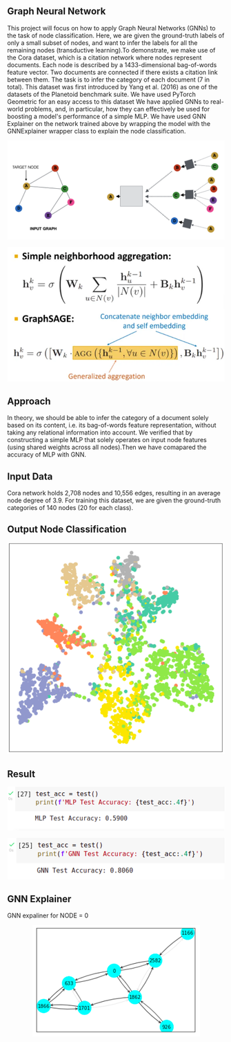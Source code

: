 ## Graph Neural Network
This project will focus on how to apply Graph Neural Networks (GNNs) to the task of node classification. Here, we are given the ground-truth labels of only a small subset of nodes, and want to infer the labels for all the remaining nodes (transductive learning).To demonstrate, we make use of the Cora dataset, which is a citation network where nodes represent documents. Each node is described by a 1433-dimensional bag-of-words feature vector. Two documents are connected if there exists a citation link between them. The task is to infer the category of each document (7 in total).
This dataset was first introduced by Yang et al. (2016) as one of the datasets of the Planetoid benchmark suite. We have used PyTorch Geometric for an easy access to this dataset
We have applied GNNs to real-world problems, and, in particular, how they can effectively be used for boosting a model's performance of a simple MLP.
We have used GNN Explainer on the network trained above by wrapping the model with the GNNExplainer wrapper class to explain the node classification.

<p align="center">
   <img src="img/aggregate_neighbors.png">
</p>


<p align="center">
   <img src="img/GraphSAGE-1.webp">
</p>


## Approach

In theory, we should be able to infer the category of a document solely based on its content, i.e. its bag-of-words feature representation, without taking any relational information into account.
We verified that by constructing a simple MLP that solely operates on input node features (using shared weights across all nodes).Then we have comapared the accuracy of MLP with GNN.

## Input Data
Cora network holds 2,708 nodes and 10,556 edges, resulting in an average node degree of 3.9. For training this dataset, we are given the ground-truth categories of 140 nodes (20 for each class). 


## Output Node Classification

<p align="center">
   <img src="img/after.png">
</p>

## Result

<p align="center">
   <img src="img/mlp_Result.png">
</p>

<p align="center">
   <img src="img/gnn_result.png">
</p>


## GNN Explainer

GNN expaliner for NODE = 0

<p align="center">
   <img src="img/node_explainer.png">
</p>
